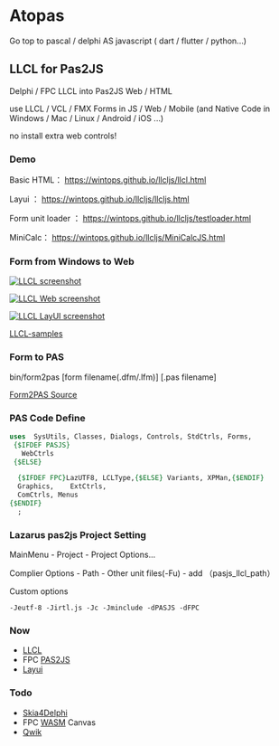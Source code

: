 # Atopas
Go top to pascal / delphi AS  javascript  ( dart / flutter / python...)

## LLCL for Pas2JS
Delphi / FPC LLCL into Pas2JS Web / HTML

use LLCL / VCL / FMX Forms in JS / Web / Mobile  (and Native Code in Windows / Mac / Linux / Android / iOS ...)


no install extra web controls!

### Demo

Basic HTML： https://wintops.github.io/llcljs/llcl.html  

Layui ： https://wintops.github.io/llcljs/llcljs.html

Form unit loader ： https://wintops.github.io/llcljs/testloader.html

MiniCalc： https://wintops.github.io/llcljs/MiniCalcJS.html



### Form  from Windows to Web 
[![LLCL screenshot](https://wintops.github.io/llcljs/image_llcl.png)](https://wintops.github.io/llcljs/image_llcl.png) 

[![LLCL Web screenshot](https://wintops.github.io/llcljs/image_web.png)](https://wintops.github.io/llcljs/image_web.png)

[![LLCL LayUI screenshot](https://wintops.github.io/llcljs/image_layui.png)](https://wintops.github.io/llcljs/image_layui.png)

[LLCL-samples](https://github.com/FChrisF/LLCL-samples)


### Form to PAS
bin/form2pas [form filename(.dfm/.lfm)] [.pas filename]

[Form2PAS Source](https://github.com/wintops/DSDfmParser)

### PAS Code Define

```pascal
uses  SysUtils, Classes, Dialogs, Controls, StdCtrls, Forms,
 {$IFDEF PASJS}
   WebCtrls
 {$ELSE}

  {$IFDEF FPC}LazUTF8, LCLType,{$ELSE} Variants, XPMan,{$ENDIF}
  Graphics,    ExtCtrls,
  ComCtrls, Menus
{$ENDIF}
  ;
```

### Lazarus pas2js Project Setting

MainMenu - Project - Project Options...

Complier Options - Path - Other unit files(-Fu) - add （pasjs_llcl_path）

Custom options
```
-Jeutf-8 -Jirtl.js -Jc -Jminclude -dPASJS -dFPC 
```
### Now
- [LLCL](https://github.com/FChrisF/LLCL)
- FPC [PAS2JS](https://wiki.lazarus.freepascal.org/pas2js)
- [Layui](https://github.com/layui/layui)

### Todo
- [Skia4Delphi](https://github.com/skia4delphi/skia4delphi)
- FPC [WASM](https://wiki.lazarus.freepascal.org/WebAssembly) Canvas
- [Qwik](https://github.com/BuilderIO/qwik)

 









